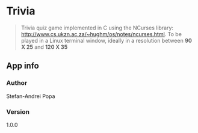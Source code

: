 # Trivia
> Trivia quiz game implemented in C using the NCurses library: http://www.cs.ukzn.ac.za/~hughm/os/notes/ncurses.html.
> To be played in a Linux terminal window, ideally in a resolution between **90 X 25** and **120 X 35**

## App info

### Author

Stefan-Andrei Popa

### Version  

1.0.0
